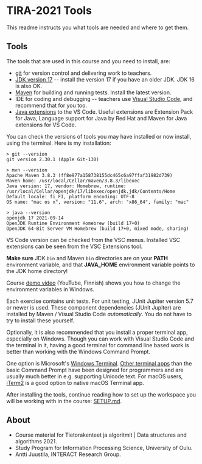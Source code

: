 # TIRA-2021 Tools

This readme instructs you what tools are needed and where to get them.

## Tools

The tools that are used in this course and you need to install, are:

* [git](https://git-scm.com) for version control and delivering work to teachers.
* [JDK version 17](https://jdk.java.net/17/) -- install the version 17 if you have an older JDK. JDK 16 is also OK.
* [Maven](http://maven.apache.org) for building and running tests. Install the latest version.
* IDE for coding and debugging -- teachers use [Visual Studio Code](https://code.visualstudio.com), and recommend that for you too.
* [Java extensions](https://code.visualstudio.com/docs/java/java-tutorial) to the VS Code. Useful extensions are Extension Pack for Java, Language support for Java by Red Hat and Maven for Java extensions for VS Code.

You can check the versions of tools you may have installed or now install, using the terminal. Here is my installation:

```console
> git --version
git version 2.30.1 (Apple Git-130)

> mvn --version
Apache Maven 3.8.3 (ff8e977a158738155dc465c6a97ffaf31982d739)
Maven home: /usr/local/Cellar/maven/3.8.3/libexec
Java version: 17, vendor: Homebrew, runtime: /usr/local/Cellar/openjdk/17/libexec/openjdk.jdk/Contents/Home
Default locale: fi_FI, platform encoding: UTF-8
OS name: "mac os x", version: "11.6", arch: "x86_64", family: "mac"

> java --version
openjdk 17 2021-09-14
OpenJDK Runtime Environment Homebrew (build 17+0)
OpenJDK 64-Bit Server VM Homebrew (build 17+0, mixed mode, sharing)
```
VS Code version can be checked from the VSC menus. Installed VSC extensions can be seen from the VSC Extensions tool.

**Make sure** JDK `bin` and Maven `bin` directories are on your **PATH** environment variable, and that **JAVA_HOME** environment variable points to the JDK home directory! 

Course [demo video](https://youtu.be/TzN7wTrvejI) (YouTube, Finnish) shows you how to change the environment variables in Windows.

Each exercise contains unit tests. For unit testing, JUnit Jupiter version 5.7 or newer is used. These component dependencies (JUnit Jupiter) are installed by Maven / Visual Studio Code *automatically*. You do not have to try to install these yourself.

Optionally, it is also recommended that you install a proper terminal app, especially on Windows. Though you can work with Visual Studio Code and the terminal in it, having a good terminal for command line based work is better than working with the Windows Command Prompt. 

One option is Microsoft's [Windows Terminal](https://github.com/microsoft/terminal). [Other terminal apps](https://dev.to/adnanmostafa/the-best-free-standalone-terminals-for-windows-2019-kmj) than the basic Command Prompt have been designed for programmers and are usually much better in e.g. supporting Unicode text. For macOS users, [iTerm2](https://iterm2.com) is a good option to native macOS Terminal app.

After installing the tools, continue reading how to set up the workspace you will be working with in the course: [SETUP.md](SETUP.md).

## About

* Course material for Tietorakenteet ja algoritmit | Data structures and algorithms 2021.
* Study Program for Information Processing Science, University of Oulu.
* Antti Juustila, INTERACT Research Group.
